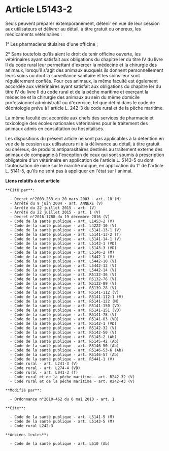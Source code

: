 # Article L5143-2

Seuls peuvent préparer extemporanément, détenir en vue de leur cession aux utilisateurs et délivrer au détail, à titre
gratuit ou onéreux, les médicaments vétérinaires :

1° Les pharmaciens titulaires d'une officine ;

2° Sans toutefois qu'ils aient le droit de tenir officine ouverte, les vétérinaires ayant satisfait aux obligations du
chapitre Ier du titre IV du livre II du code rural leur permettant d'exercer la médecine et la chirurgie des animaux,
lorsqu'il s'agit des animaux auxquels ils donnent personnellement leurs soins ou dont la surveillance sanitaire et les soins
leur sont régulièrement confiés. Pour ces animaux, la même faculté est également accordée aux vétérinaires ayant satisfait
aux obligations du chapitre Ier du titre IV du livre II du code rural et de la pêche maritime et exerçant la médecine et la
chirurgie des animaux au sein du même domicile professionnel administratif ou d'exercice, tel que défini dans le code de
déontologie prévu à l'article L. 242-3 du code rural et de la pêche maritime.

La même faculté est accordée aux chefs des services de pharmacie et toxicologie des écoles nationales vétérinaires pour le
traitement des animaux admis en consultation ou hospitalisés.

Les dispositions du présent article ne sont pas applicables à la détention en vue de la cession aux utilisateurs ni à la
délivrance au détail, à titre gratuit ou onéreux, de produits antiparasitaires destinés au traitement externe des animaux de
compagnie à l'exception de ceux qui sont soumis à prescription obligatoire d'un vétérinaire en application de l'article L.
5143-5 ou dont l'autorisation de mise sur le marché indique, en application du 1° de l'article L. 5141-5, qu'ils ne sont pas
à appliquer en l'état sur l'animal.

**Liens relatifs à cet article**

	**Cité par**:

	  - Décret n°2003-263 du 20 mars 2003 - art. 18 (M)
	  - Arrêté du 9 juin 2004 - art. ANNEXE (V)
	  - Arrêté du 22 juillet 2015 - art. (V)
	  - Arrêté du 22 juillet 2015 - art. 1 (V)
	  - Décret n°2016-1788 du 19 décembre 2016 (V)
	  - Code de la santé publique - art. L1453-2 (V)
	  - Code de la santé publique - art. L4222-10 (V)
	  - Code de la santé publique - art. L5141-13-1 (V)
	  - Code de la santé publique - art. L5141-13-2 (T)
	  - Code de la santé publique - art. L5141-14-1 (V)
	  - Code de la santé publique - art. L5143-1 (VD)
	  - Code de la santé publique - art. L5143-3 (VD)
	  - Code de la santé publique - art. L5146-2 (M)
	  - Code de la santé publique - art. L5442-1 (V)
	  - Code de la santé publique - art. L5442-10 (V)
	  - Code de la santé publique - art. L5442-12 (V)
	  - Code de la santé publique - art. L5442-14 (V)
	  - Code de la santé publique - art. R5132-36 (V)
	  - Code de la santé publique - art. R5132-76 (V)
	  - Code de la santé publique - art. R5132-89 (V)
	  - Code de la santé publique - art. R5139-28 (V)
	  - Code de la santé publique - art. R5141-112 (V)
	  - Code de la santé publique - art. R5141-112-1 (V)
	  - Code de la santé publique - art. R5141-122 (M)
	  - Code de la santé publique - art. R5141-150 (VD)
	  - Code de la santé publique - art. R5141-151 (VD)
	  - Code de la santé publique - art. R5141-78 (V)
	  - Code de la santé publique - art. R5141-83 (VD)
	  - Code de la santé publique - art. R5142-1 (VD)
	  - Code de la santé publique - art. R5142-32 (V)
	  - Code de la santé publique - art. R5142-50 (V)
	  - Code de la santé publique - art. R5145-2 (Ab)
	  - Code de la santé publique - art. R5145-42 (Ab)
	  - Code de la santé publique - art. R5146-50 (Ab)
	  - Code de la santé publique - art. R5146-53-6 (Ab)
	  - Code de la santé publique - art. R5146-57 (Ab)
	  - Code de la santé publique - art. R5441-1 (V)
	  - Code rural - art. L241-3 (V)
	  - Code rural - art. L274-4 (VD)
	  - Code rural - art. L941-3 (T)
	  - Code rural et de la pêche maritime - art. R242-32 (V)
	  - Code rural et de la pêche maritime - art. R242-43 (V)

	**Modifié par**:

	  - Ordonnance n°2010-462 du 6 mai 2010 - art. 1

	**Cite**:

	  - Code de la santé publique - art. L5141-5 (M)
	  - Code de la santé publique - art. L5143-5 (M)
	  - Code rural L242-3

	**Anciens textes**:

	  - Code de la santé publique - art. L610 (Ab)

